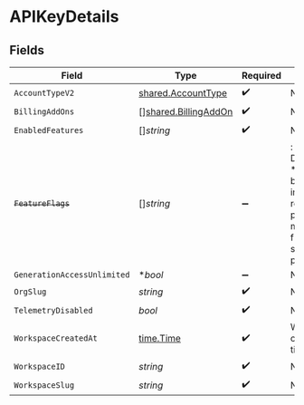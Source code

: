 # APIKeyDetails


## Fields

| Field                                                                                                                   | Type                                                                                                                    | Required                                                                                                                | Description                                                                                                             |
| ----------------------------------------------------------------------------------------------------------------------- | ----------------------------------------------------------------------------------------------------------------------- | ----------------------------------------------------------------------------------------------------------------------- | ----------------------------------------------------------------------------------------------------------------------- |
| `AccountTypeV2`                                                                                                         | [shared.AccountType](../../../pkg/models/shared/accounttype.md)                                                         | :heavy_check_mark:                                                                                                      | N/A                                                                                                                     |
| `BillingAddOns`                                                                                                         | [][shared.BillingAddOn](../../../pkg/models/shared/billingaddon.md)                                                     | :heavy_check_mark:                                                                                                      | N/A                                                                                                                     |
| `EnabledFeatures`                                                                                                       | []*string*                                                                                                              | :heavy_check_mark:                                                                                                      | N/A                                                                                                                     |
| ~~`FeatureFlags`~~                                                                                                      | []*string*                                                                                                              | :heavy_minus_sign:                                                                                                      | : warning: ** DEPRECATED **: This will be removed in a future release, please migrate away from it as soon as possible. |
| `GenerationAccessUnlimited`                                                                                             | **bool*                                                                                                                 | :heavy_minus_sign:                                                                                                      | N/A                                                                                                                     |
| `OrgSlug`                                                                                                               | *string*                                                                                                                | :heavy_check_mark:                                                                                                      | N/A                                                                                                                     |
| `TelemetryDisabled`                                                                                                     | *bool*                                                                                                                  | :heavy_check_mark:                                                                                                      | N/A                                                                                                                     |
| `WorkspaceCreatedAt`                                                                                                    | [time.Time](https://pkg.go.dev/time#Time)                                                                               | :heavy_check_mark:                                                                                                      | Workspace creation timestamp.                                                                                           |
| `WorkspaceID`                                                                                                           | *string*                                                                                                                | :heavy_check_mark:                                                                                                      | N/A                                                                                                                     |
| `WorkspaceSlug`                                                                                                         | *string*                                                                                                                | :heavy_check_mark:                                                                                                      | N/A                                                                                                                     |